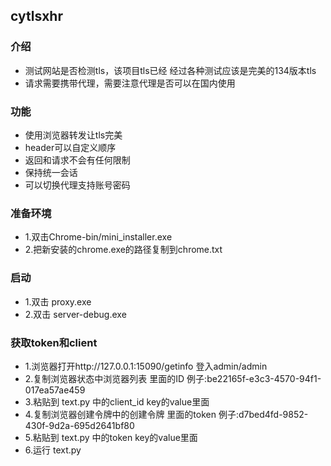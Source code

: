 ## cytlsxhr


### 介绍
- 测试网站是否检测tls，该项目tls已经 经过各种测试应该是完美的134版本tls
- 请求需要携带代理，需要注意代理是否可以在国内使用

### 功能
- 使用浏览器转发让tls完美
- header可以自定义顺序
- 返回和请求不会有任何限制
- 保持统一会话
- 可以切换代理支持账号密码


### 准备环境
- 1.双击Chrome-bin/mini_installer.exe 
- 2.把新安装的chrome.exe的路径复制到chrome.txt


### 启动
- 1.双击 proxy.exe
- 2.双击 server-debug.exe


### 获取token和client
- 1.浏览器打开http://127.0.0.1:15090/getinfo 登入admin/admin
- 2.复制浏览器状态中浏览器列表 里面的ID 例子:be22165f-e3c3-4570-94f1-017ea57ae459
- 3.粘贴到 text.py 中的client_id key的value里面
- 4.复制浏览器创建令牌中的创建令牌 里面的token 例子:d7bed4fd-9852-430f-9d2a-695d2641bf80
- 5.粘贴到 text.py 中的token key的value里面
- 6.运行 text.py
